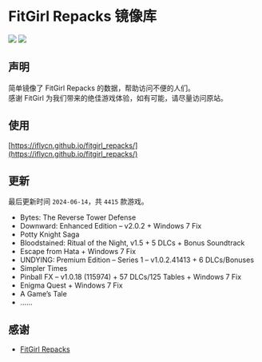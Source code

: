 ﻿# FitGirl Repacks 镜像库
![](https://img.shields.io/badge/ci-passing-brightgreen.svg?logo=github)
![](https://img.shields.io/badge/license-MIT-brightgreen.svg)

## 声明
简单镜像了 FitGirl Repacks 的数据，帮助访问不便的人们。  
感谢 FitGirl 为我们带来的绝佳游戏体验，如有可能，请尽量访问原站。

## 使用
[https://iflycn.github.io/fitgirl_repacks/](https://iflycn.github.io/fitgirl_repacks/)

## 更新
最后更新时间 `2024-06-14`，共 `4415` 款游戏。
- Bytes: The Reverse Tower Defense
- Downward: Enhanced Edition – v2.0.2 + Windows 7 Fix
- Potty Knight Saga
- Bloodstained: Ritual of the Night, v1.5 + 5 DLCs + Bonus Soundtrack
- Escape from Hata + Windows 7 Fix
- UNDYING: Premium Edition – Series 1 – v1.0.2.41413 + 6 DLCs/Bonuses
- Simpler Times
- Pinball FX – v1.0.18 (115974) + 57 DLCs/125 Tables + Windows 7 Fix
- Enigma Quest + Windows 7 Fix
- A Game’s Tale
- ……

## 感谢
- [FitGirl Repacks](https://fitgirl-repacks.site/)
